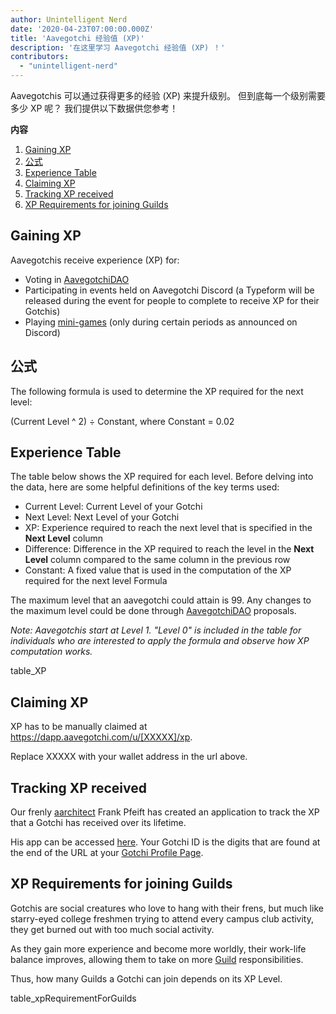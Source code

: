 ```yaml
---
author: Unintelligent Nerd
date: '2020-04-23T07:00:00.000Z'
title: 'Aavegotchi 经验值 (XP)'
description: '在这里学习 Aavegotchi 经验值 (XP) ！'
contributors:
  - "unintelligent-nerd"
---
```


Aavegotchis 可以通过获得更多的经验 (XP) 来提升级别。 但到底每一个级别需要多少 XP 呢？ 我们提供以下数据供您参考！

<div class="contentsBox">

**内容**

<ol>
<li><a href=#gaining-xp>Gaining XP</a></li>
<li><a href=#formula>公式</a></li>
<li><a href=#experience-table>Experience Table</a></li>
<li><a href=#claiming-xp>Claiming XP</a></li>
<li><a href=#tracking-xp-received>Tracking XP received</a></li>
<li><a href=#xp-requirements-for-joining-guilds>XP Requirements for joining Guilds</a></li>
</ol>

</div>

## Gaining XP
Aavegotchis receive experience (XP) for:
* Voting in [AavegotchiDAO](/dao)
* Participating in events held on Aavegotchi Discord (a Typeform will be released during the event for people to complete to receive XP for their Gotchis)
* Playing [mini-games](/minigames) (only during certain periods as announced on Discord)

## 公式
The following formula is used to determine the XP required for the next level:

(Current Level ^ 2) ÷ Constant, where Constant = 0.02

## Experience Table

The table below shows the XP required for each level. Before delving into the data, here are some helpful definitions of the key terms used:

* Current Level: Current Level of your Gotchi
* Next Level: Next Level of your Gotchi
* XP: Experience required to reach the next level that is specified in the **Next Level** column
* Difference: Difference in the XP required to reach the level in the **Next Level** column compared to the same column in the previous row
* Constant: A fixed value that is used in the computation of the XP required for the next level Formula

The maximum level that an aavegotchi could attain is 99. Any changes to the maximum level could be done through [AavegotchiDAO](/dao) proposals.

*Note: Aavegotchis start at Level 1. "Level 0" is included in the table for individuals who are interested to apply the formula and observe how XP computation works.*

table_XP

## Claiming XP

XP has to be manually claimed at https://dapp.aavegotchi.com/u/[XXXXX]/xp.

Replace XXXXX with your wallet address in the url above.

## Tracking XP received

Our frenly [aarchitect](/aarchitect) Frank Pfeift has created an application to track the XP that a Gotchi has received over its lifetime.

His app can be accessed [here](https://aavegotchi-xp-dashboard.vercel.app). Your Gotchi ID is the digits that are found at the end of the URL at your [Gotchi Profile Page](/aavegotchi-profile).

## XP Requirements for joining Guilds

Gotchis are social creatures who love to hang with their frens, but much like starry-eyed college freshmen trying to attend every campus club activity, they get burned out with too much social activity.

As they gain more experience and become more worldly, their work-life balance improves, allowing them to take on more [Guild](/guild) responsibilities.

Thus, how many Guilds a Gotchi can join depends on its XP Level.

table_xpRequirementForGuilds